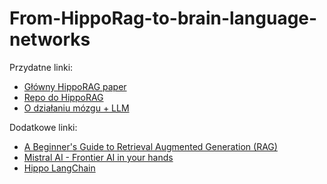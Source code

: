 # From-HippoRag-to-brain-language-networks

Przydatne linki:
- [Główny HippoRAG paper](https://arxiv.org/abs/2405.14831)
- [Repo do HippoRAG](https://github.com/OSU-NLP-Group/HippoRAG)
- [O działaniu mózgu + LLM](https://www.annualreviews.org/content/journals/10.1146/annurev-neuro-120623-101142)

Dodatkowe linki:
- [A Beginner's Guide to Retrieval Augmented Generation (RAG)](https://www.singlestore.com/blog/a-guide-to-retrieval-augmented-generation-rag/)
- [Mistral AI - Frontier AI in your hands](https://mistral.ai)
- [Hippo LangChain](https://python.langchain.com/docs/integrations/vectorstores/hippo/)
